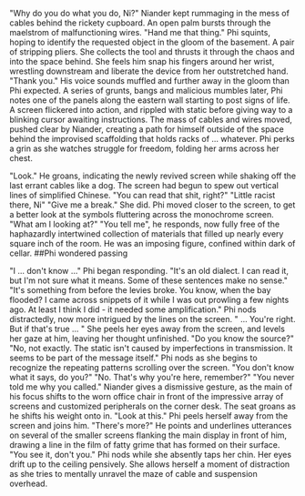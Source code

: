 

"Why do you do what you do, Ni?"
Niander kept rummaging in the mess of cables behind the rickety cupboard. 
An open palm bursts through the maelstrom of malfunctioning wires. 
"Hand me that thing."
Phi squints, hoping to identify the requested object in the gloom of the basement. A pair of stripping pliers. She collects the tool and thrusts it through the chaos and into the space behind. She feels him snap his fingers around her wrist, wrestling downstream and liberate the device from her outstretched hand. 
"Thank you." His voice sounds muffled and further away in the gloom than Phi expected. 
A series of grunts, bangs and malicious mumbles later, Phi notes one of the panels along the eastern wall starting to post signs of life. A screen flickered into action, and rippled with static before giving way to a blinking cursor awaiting instructions. 
The mass of cables and wires moved, pushed clear by Niander, creating a path for himself outside of the space behind the improvised scaffolding that holds racks of ... whatever. Phi perks a grin as she watches struggle for freedom, folding her arms across her chest. 

"Look." He groans, indicating the newly revived screen while shaking off the last errant cables like a dog. The screen had begun to spew out vertical lines of simplified Chinese. "You can read that shit, right?"
"Little racist there, Ni"
"Give me a break."
She did. Phi moved closer to the screen, to get a better look at the symbols fluttering across the monochrome screen. 
"What am I looking at?"
"You tell me", he responds, now fully free of the haphazardly intertwined collection of materials that filled up nearly every square inch of the room. He was an imposing figure, confined within dark of cellar. ##Phi wondered passing

"I ... don't know ..." Phi began responding. "It's an old dialect. I can read it, but I'm not sure what it means. Some of these sentences make no sense."
"It's something from before the levies broke. You know, when the bay flooded? I came across snippets of it while I was out prowling a few nights ago. At least I think I did - it needed some amplification."
Phi nods distractedly, now more intrigued by the lines on the screen. " ... You're right. But if that's true ... " She peels her eyes away from the screen, and levels her gaze at him, leaving her thought unfinished. 
"Do you know the source?"
"No, not exactly. The static isn't caused by imperfections in transmission. It seems to be part of the message itself."
Phi nods as she begins to recognize the repeating patterns scrolling over the screen. "You don't know what it says, do you?"
"No. That's why you're here, remember?"
"You never told me why you called."
Niander gives a dismissive gesture, as the main of his focus shifts to the worn office chair in front of the impressive array of screens and customized peripherals on the corner desk. The seat groans as he shifts his weight onto in. 
"Look at this."
Phi peels herself away from the screen and joins him. 
"There's more?"
He points and underlines utterances on several of the smaller screens flanking the main display in front of him, drawing a line in the film of fatty grime that has formed on their surface. "You see it, don't you."
Phi nods while she absently taps her chin. Her eyes drift up to the ceiling pensively. She allows herself a moment of distraction as she tries to mentally unravel the maze of cable and suspension overhead. 

